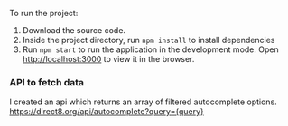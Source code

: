 To run the project:
1. Download the source code.
2. Inside the project directory, run `npm install` to install dependencies
3. Run `npm start` to run the application in the development mode.
Open [http://localhost:3000](http://localhost:3000) to view it in the browser.

### API to fetch data

I created an api which returns an array of filtered autocomplete options.
https://direct8.org/api/autocomplete?query={query}